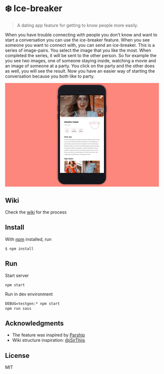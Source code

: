 # ❄️ Ice-breaker

> A dating app feature for getting to know people more easily.

When you have trouble connecting with people you don't know and want to start a conversation you can use the ice-breaker feature. When you see someone you want to connect with, you can send an ice-breaker. This is a series of image-pairs. You select the image that you like the most. When completed the series, it will be sent to the other person. So for example the you see two images, one of someone staying inside, watching a movie and an image of someone at a party. You click on the party and the other does as well, you will see the result. Now you have an easier way of starting the conversation because you both like to party.

![](https://github.com/MartijnKeesmaat/dating-app/blob/master/hosted-images/app/proto.gif?raw=true)

## Wiki
Check the [wiki](https://github.com/MartijnKeesmaat/dating-app/wiki) for the process

## Install

With [npm](https://npmjs.org/) installed, run

```
$ npm install
```

## Run
Start server
``` 
npm start
```
Run in dev environment

```
DEBUG=testgen:* npm start
npm run sass
```

## Acknowledgments

- The feature was inspired by [Parship](https://www.parship.nl/)
- Wiki structure inspiration: [@iSirThijs](https://github.com/iSirThijs/pt-tech/wiki)

## License

MIT
